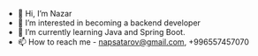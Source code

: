 - 👋 Hi, I’m Nazar
- 👀 I’m interested in becoming a backend developer
- 🌱 I’m currently learning Java and Spring Boot.
- 📫 How to reach me - napsatarov@gmail.com, +996557457070

<!---
N1heo/N1heo is a ✨ special ✨ repository because its `README.md` (this file) appears on your GitHub profile.
You can click the Preview link to take a look at your changes.
--->
